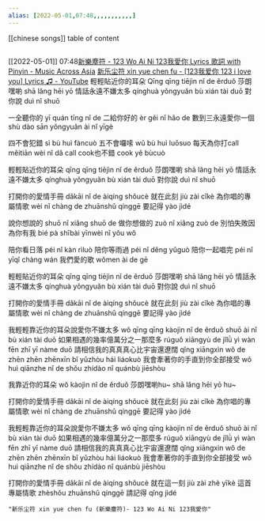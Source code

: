```yaml
---
alias: [2022-05-01,07:48,,,,,,,,,,,]
---
```

[[chinese songs]]
table of content
```toc
```

[[2022-05-01]] 07:48[新樂塵符 - 123 Wo Ai Ni 123我愛你 Lyrics 歌詞 with Pinyin - Music Across Asia](https://musicacrossasia.blogspot.com/2018/05/123-wo-ai-ni-123-lyrics-with-pinyin.html)
[新乐尘符 xin yue chen fu - [123我爱你 123 i love you] Lyrics ♫ - YouTube](https://www.youtube.com/watch?v=UYwEe3jGySE&list=RDUYwEe3jGySE&start_radio=1)
輕輕貼近你的耳朵
Qīng qīng tiējìn nǐ de ěrduǒ
莎朗嘿喲
shā lǎng hēi yō
情話永遠不嫌太多
qínghuà yǒngyuǎn bù xián tài duō
對你說
duì nǐ shuō

一全聽你的
yī quán tīng nǐ de
二給你好的
èr gěi nǐ hǎo de
數到三永遠愛你一個
shù dào sān yǒngyuǎn ài nǐ yīgè

四不會犯錯
sì bù huì fàncuò
五不會囉嗦
wǔ bù huì luōsuo
每天為你打call
měitiān wèi nǐ dǎ call
cook也不錯
cook yě bùcuò

輕輕貼近你的耳朵
qīng qīng tiējìn nǐ de ěrduǒ
莎朗嘿喲
shā lǎng hēi yō
情話永遠不嫌太多
qínghuà yǒngyuǎn bù xián tài duō
對你說
duì nǐ shuō

打開你的愛情手冊
dǎkāi nǐ de àiqíng shǒucè
就在此刻
jiù zài cǐkè
為你唱的專屬情歌
wèi nǐ chàng de zhuānshǔ qínggē
要記得
yào jìdé

說你想說的
shuō nǐ xiǎng shuō de
做你想做的
zuò nǐ xiǎng zuò de
別怕失敗因為你有我
bié pà shībài yīnwèi nǐ yǒu wǒ

陪你看日落
péi nǐ kàn rìluò
陪你等雨過
péi nǐ děng yǔguò
陪你一起唱完
péi nǐ yīqǐ chàng wán
我們愛的歌
wǒmen ài de gē

輕輕貼近你的耳朵
qīng qīng tiējìn nǐ de ěrduǒ
莎朗嘿喲
shā lǎng hēi yō
情話永遠不嫌太多
qínghuà yǒngyuǎn bù xián tài duō
對你說
duì nǐ shuō

打開你的愛情手冊
dǎkāi nǐ de àiqíng shǒucè
就在此刻
jiù zài cǐkè
為你唱的專屬情歌
wèi nǐ chàng de zhuānshǔ qínggē
要記得
yào jìdé

我輕輕靠近你的耳朵說愛你不嫌太多
wǒ qīng qīng kàojìn nǐ de ěrduǒ shuō ài nǐ bù xián tài duō
如果相遇的幾率億萬分之一那麼多
rúguǒ xiāngyù de jǐlǜ yì wàn fēn zhī yī nàme duō
請相信我的真真真心比宇宙還遼闊
qǐng xiāngxìn wǒ de zhēn zhēn zhēnxīn bǐ yǔzhòu hái liáokuò
我會牽著你的手直到你全部接受
wǒ huì qiānzhe nǐ de shǒu zhídào nǐ quánbù jiēshòu

我靠近你的耳朵
wǒ kàojìn nǐ de ěrduǒ
莎朗嘿喲hu~
shā lǎng hēi yō hu~

打開你的愛情手冊
dǎkāi nǐ de àiqíng shǒucè
就在此刻
jiù zài cǐkè
為你唱的專屬情歌
wèi nǐ chàng de zhuānshǔ qínggē
要記得
yào jìdé

我輕輕靠近你的耳朵說愛你不嫌太多
wǒ qīng qīng kàojìn nǐ de ěrduǒ shuō ài nǐ bù xián tài duō
如果相遇的幾率億萬分之一那麼多
rúguǒ xiāngyù de jǐlǜ yì wàn fēn zhī yī nàme duō
請相信我的真真真心比宇宙還遼闊
qǐng xiāngxìn wǒ de zhēn zhēn zhēnxīn bǐ yǔzhòu hái liáokuò
我會牽著你的手直到你全部接受
wǒ huì qiānzhe nǐ de shǒu zhídào nǐ quánbù jiēshòu

打開你的愛情手冊
dǎkāi nǐ de àiqíng shǒucè
就在這一刻
jiù zài zhè yīkè
這首專屬情歌
zhèshǒu zhuānshǔ qínggē
請記得
qǐng jìdé
```query 2022-05-01 07:52
"新乐尘符 xin yue chen fu (新樂塵符)- 123 Wo Ai Ni 123我愛你"
```